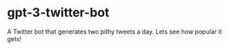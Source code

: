 # gpt-3-twitter-bot
A Twitter bot that generates two pithy tweets a day. Lets see how popular it gets!
